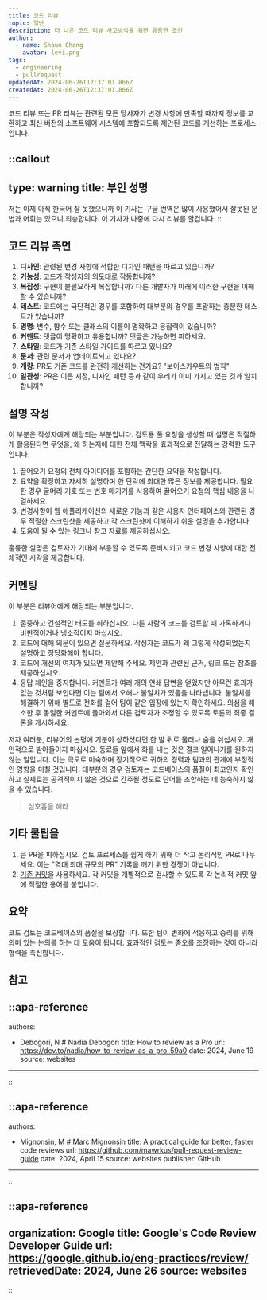 ```yaml
---
title: 코드 리뷰
topic: 일반
description: 더 나은 코드 리뷰 사고방식을 위한 유용한 조언
author:
  - name: Shaun Chong
    avatar: levi.png
tags:
  - engineering
  - pullrequest
updatedAt: 2024-06-26T12:37:01.866Z
createdAt: 2024-06-26T12:37:01.866Z
---
```


코드 리뷰 또는 PR 리뷰는 관련된 모든 당사자가 변경 사항에 만족할 때까지 정보를 교환하고 최신 버전의 소프트웨어 시스템에 포함되도록 제안된 코드를 개선하는 프로세스입니다.

<!--more-->

<!-- prettier-ignore-start -->
::callout
---
type: warning
title: 부인 성명
---
저는 이제 아직 한국어 잘 못했으니까 이 기사는 구글 번역은 많이 사용했어서 잘못된 문법과 어휘는 있으니 죄송합니다. 이 기사가 나중에 다시 리뷰를 할겁니다.
::
<!-- prettier-ignore-end -->

## 코드 리뷰 측면

1. **디사인**: 관련된 변경 사항에 적합한 디자인 패턴을 따르고 있습니까?
2. **기능성**: 코드가 작성자의 의도대로 작동합니까?
3. **복잡성**: 구현이 불필요하게 복잡합니까? 다른 개발자가 미래에 이러한 구현을 이해할 수 있습니까?
4. **테스트**: 코드에는 극단적인 경우를 포함하여 대부분의 경우를 포괄하는 충분한 테스트가 있습니까?
5. **명명**: 변수, 함수 또는 클래스의 이름이 명확하고 응집력이 있습니까?
6. **커멘트**: 댓글이 명확하고 유용합니까? 댓글은 가능하면 피하세요.
7. **스타일**: 코드가 기존 스타일 가이드를 따르고 있나요?
8. **문서**: 관련 문서가 업데이트되고 있나요?
9. **개량**: PR도 기존 코드를 완전히 개선하는 건가요? "보이스카우트의 법칙"
10. **일관성**: PR은 이름 지정, 디자인 패턴 등과 같이 우리가 이미 가지고 있는 것과 일치합니까?

## 설명 작성

이 부분은 작성자에게 해당되는 부분입니다. 검토용 풀 요청을 생성할 때 설명은 적절하게 활용된다면 무엇을, 왜 하는지에 대한 전체 맥락을 효과적으로 전달하는 강력한 도구입니다.

1. 끌어오기 요청의 전체 아이디어를 포함하는 간단한 요약을 작성합니다.
2. 요약을 확장하고 자세히 설명하며 한 단락에 최대한 많은 정보를 제공합니다. 필요한 경우 글머리 기호 또는 번호 매기기를 사용하여 끌어오기 요청의 핵심 내용을 나열하세요.
3. 변경사항이 웹 애플리케이션의 새로운 기능과 같은 사용자 인터페이스와 관련된 경우 적절한 스크린샷을 제공하고 각 스크린샷에 이해하기 쉬운 설명을 추가합니다.
4. 도움이 될 수 있는 링크나 참고 자료를 제공하십시오.

훌륭한 설명은 검토자가 기대에 부응할 수 있도록 준비시키고 코드 변경 사항에 대한 전체적인 시각을 제공합니다.

## 커멘팅

이 부분은 리뷰어에게 해당되는 부분입니다.

1. 존중하고 건설적인 태도를 취하십시오. 다른 사람의 코드를 검토할 때 가혹하거나 비판적이거나 냉소적이지 마십시오.
2. 코드에 대해 의문이 있으면 질문하세요. 작성자는 코드가 왜 그렇게 작성되었는지 설명하고 정당화해야 합니다.
3. 코드에 개선의 여지가 있으면 제안해 주세요. 제안과 관련된 근거, 링크 또는 참조를 제공하십시오.
4. 응답 체인을 중지합니다. 커멘트가 여러 개의 연쇄 답변을 얻었지만 아무런 효과가 없는 것처럼 보인다면 이는 팀에서 오해나 불일치가 있음을 나타냅니다. 불일치를 해결하기 위해 별도로 전화를 걸어 팀이 같은 입장에 있는지 확인하세요. 의심을 해소한 후 동일한 커멘트에 돌아와서 다른 검토자가 조정할 수 있도록 토론의 최종 결론을 게시하세요.

저자 여러분, 리뷰어의 논평에 기분이 상하셨다면 한 발 뒤로 물러나 숨을 쉬십시오. 개인적으로 받아들이지 마십시오. 동료들 앞에서 화를 내는 것은 결코 일어나기를 원하지 않는 일입니다. 이는 극도로 미숙하며 장기적으로 귀하의 경력과 팀과의 관계에 부정적인 영향을 미칠 것입니다. 대부분의 경우 검토자는 코드베이스의 품질이 최고인지 확인하고 실제로는 공격적이지 않은 것으로 간주될 정도로 단어를 조합하는 데 능숙하지 않을 수 있습니다.

> 심호흡을 해라

## 기타 쿨팁을

1. 큰 PR을 피하십시오. 검토 프로세스를 쉽게 하기 위해 더 작고 논리적인 PR로 나누세요. 이는 "역대 최대 규모의 PR" 기록을 깨기 위한 경쟁이 아닙니다.
2. [기존 커밋](https://www.conventionalcommits.org/en/v1.0.0/#summary)을 사용하세요. 각 커밋을 개별적으로 검사할 수 있도록 각 논리적 커밋 앞에 적절한 용어를 붙입니다.

## 요약

코드 검토는 코드베이스의 품질을 보장합니다. 또한 팀이 변화에 적응하고 승리를 위해 의미 있는 논의를 하는 데 도움이 됩니다. 효과적인 검토는 증오를 조장하는 것이 아니라 협력을 촉진합니다.

## 참고

<!-- prettier-ignore-start -->
::apa-reference
---
authors:
 - Debogori, N # Nadia Debogori
title: How to review as a Pro
url: https://dev.to/nadia/how-to-review-as-a-pro-59a0
date: 2024, June 19
source: websites
---
::

::apa-reference
---
authors:
 - Mignonsin, M # Marc Mignonsin
title: A practical guide for better, faster code reviews
url: https://github.com/mawrkus/pull-request-review-guide
date: 2024, April 15
source: websites
publisher: GitHub
---
::

::apa-reference
---
organization: Google
title: Google's Code Review Developer Guide
url: https://google.github.io/eng-practices/review/
retrievedDate: 2024, June 26
source: websites
---
::
<!-- prettier-ignore-end -->
